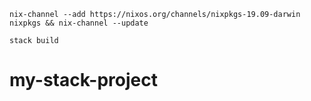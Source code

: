 	nix-channel --add https://nixos.org/channels/nixpkgs-19.09-darwin nixpkgs && nix-channel --update

	stack build

# my-stack-project
